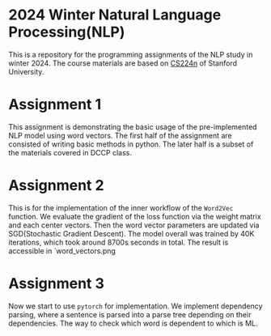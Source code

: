 # 2024 Winter Natural Language Processing(NLP)
This is a repository for the programming assignments of the NLP study in winter 2024. The course materials are based on [CS224n](https://web.stanford.edu/class/archive/cs/cs224n/cs224n.1214/) of Stanford University.

# Assignment 1
This assignment is demonstrating the basic usage of the pre-implemented NLP model using word vectors. The first half of the assignment are consisted of writing basic methods in python. The later half is a subset of the materials covered in DCCP class.

# Assignment 2
This is for the implementation of the inner workflow of the `Word2Vec` function. We evaluate the gradient of the loss function via the weight matrix and each center vectors. Then the word vector parameters are updated via SGD(Stochastic Gradient Descent). The model overall was trained by 40K iterations, which took around 8700s seconds in total. The result is accessible in `word_vectors.png

# Assignment 3
Now we start to use `pytorch` for implementation. We implement dependency parsing, where a sentence is parsed into a parse tree depending on their dependencies. The way to check which word is dependent to which is ML.
